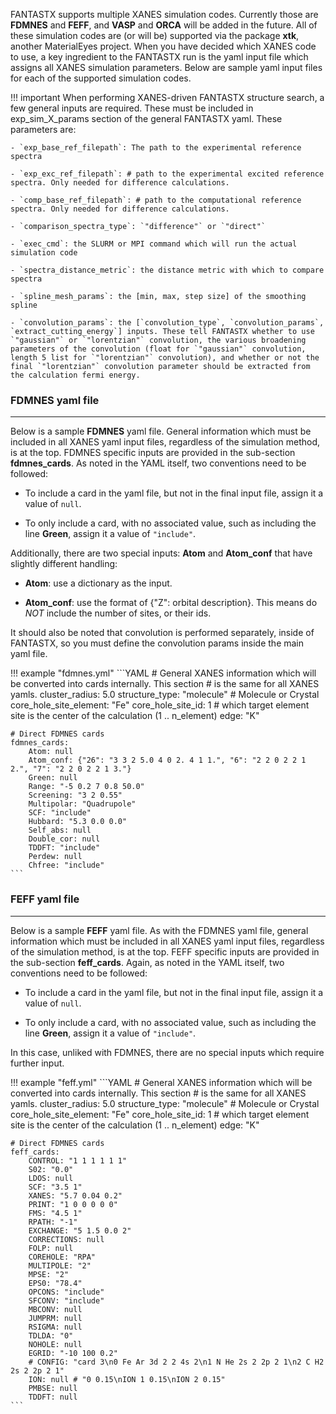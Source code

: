 FANTASTX supports multiple XANES simulation codes. Currently those are **FDMNES** and **FEFF**, and **VASP** and **ORCA** will be added in the future. All of these simulation codes are (or will be) supported via the package **xtk**, another MaterialEyes project. When you have decided which XANES code to use, a key ingredient to the FANTASTX run is the yaml input file which assigns all XANES simulation parameters. Below are sample yaml input files for each of the supported simulation codes.

!!! important
    When performing XANES-driven FANTASTX structure search, a few general inputs are required. These must be included in exp_sim_X_params section of the general FANTASTX yaml. These parameters are:

    - `exp_base_ref_filepath`: The path to the experimental reference spectra

    - `exp_exc_ref_filepath`: # path to the experimental excited reference spectra. Only needed for difference calculations.

    - `comp_base_ref_filepath`: # path to the computational reference spectra. Only needed for difference calculations.

    - `comparison_spectra_type`: `"difference"` or `"direct"`

    - `exec_cmd`: the SLURM or MPI command which will run the actual simulation code

    - `spectra_distance_metric`: the distance metric with which to compare spectra

    - `spline_mesh_params`: the [min, max, step size] of the smoothing spline

    - `convolution_params`: the [`convolution_type`, `convolution_params`, `extract_cutting_energy`] inputs. These tell FANTASTX whether to use `"gaussian"` or `"lorentzian"` convolution, the various broadening parameters of the convolution (float for `"gaussian"` convolution, length 5 list for `"lorentzian"` convolution), and whether or not the final `"lorentzian"` convolution parameter should be extracted from the calculation fermi energy.

### FDMNES yaml file

***

Below is a sample **FDMNES** yaml file. General information which must be included in all XANES yaml input files, regardless of the simulation method, is at the top. FDMNES specific inputs are provided in the sub-section **fdmnes_cards**. As noted in the YAML itself, two conventions need to be followed:

- To include a card in the yaml file, but not in the final input file, assign it a value of `null`.

- To only include a card, with no associated value, such as including the line **Green**, assign it a value of `"include"`.

Additionally, there are two special inputs: **Atom** and **Atom_conf** that have slightly different handling:

- **Atom**: use a dictionary as the input.

- **Atom_conf**: use the format of {"Z": orbital description}. This means do *NOT* include the number of sites, or their ids. 

It should also be noted that convolution is performed separately, inside of FANTASTX, so you must define the convolution params inside the main yaml file. 

!!! example "fdmnes.yml"
    ```YAML
    # General XANES information which will be converted into cards internally. This section
    # is the same for all XANES yamls.
    cluster_radius: 5.0
    structure_type: "molecule" # Molecule or Crystal
    core_hole_site_element: "Fe"
    core_hole_site_id: 1 # which target element site is the center of the calculation (1 .. n_element)
    edge: "K"

    # Direct FDMNES cards
    fdmnes_cards:
        Atom: null
        Atom_conf: {"26": "3 3 2 5.0 4 0 2. 4 1 1.", "6": "2 2 0 2 2 1 2.", "7": "2 2 0 2 2 1 3."}
        Green: null
        Range: "-5 0.2 7 0.8 50.0"
        Screening: "3 2 0.55"
        Multipolar: "Quadrupole"
        SCF: "include"
        Hubbard: "5.3 0.0 0.0"
        Self_abs: null
        Double_cor: null
        TDDFT: "include"
        Perdew: null
        Chfree: "include"
    ```

### FEFF yaml file

***

Below is a sample **FEFF** yaml file. As with the FDMNES yaml file, general information which must be included in all XANES yaml input files, regardless of the simulation method, is at the top. FEFF specific inputs are provided in the sub-section **feff_cards**. Again, as noted in the YAML itself, two conventions need to be followed:

- To include a card in the yaml file, but not in the final input file, assign it a value of `null`.

- To only include a card, with no associated value, such as including the line **Green**, assign it a value of `"include"`.

In this case, unliked with FDMNES, there are no special inputs which require further input.

!!! example "feff.yml"
    ```YAML
    # General XANES information which will be converted into cards internally. This section
    # is the same for all XANES yamls.
    cluster_radius: 5.0
    structure_type: "molecule" # Molecule or Crystal
    core_hole_site_element: "Fe"
    core_hole_site_id: 1 # which target element site is the center of the calculation (1 .. n_element)
    edge: "K"

    # Direct FDMNES cards
    feff_cards:
        CONTROL: "1 1 1 1 1 1"
        S02: "0.0"
        LDOS: null
        SCF: "3.5 1"
        XANES: "5.7 0.04 0.2"
        PRINT: "1 0 0 0 0 0"
        FMS: "4.5 1"
        RPATH: "-1"
        EXCHANGE: "5 1.5 0.0 2"
        CORRECTIONS: null
        FOLP: null
        COREHOLE: "RPA"
        MULTIPOLE: "2"
        MPSE: "2"
        EPS0: "78.4"
        OPCONS: "include"
        SFCONV: "include"
        MBCONV: null
        JUMPRM: null
        RSIGMA: null
        TDLDA: "0"
        NOHOLE: null
        EGRID: "-10 100 0.2"
        # CONFIG: "card 3\n0 Fe Ar 3d 2 2 4s 2\n1 N He 2s 2 2p 2 1\n2 C H2 2s 2 2p 2 1"
        ION: null # "0 0.15\nION 1 0.15\nION 2 0.15"
        PMBSE: null
        TDDFT: null
    ```